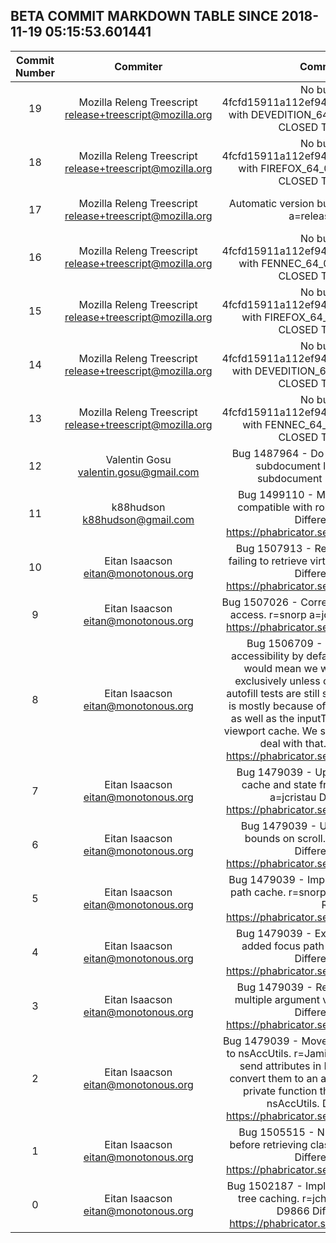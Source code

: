 ## BETA COMMIT MARKDOWN TABLE SINCE 2018-11-19 05:15:53.601441

| Commit Number | Commiter | Commit Message | Node | Date | 
|:---:|:----:|:----------------------------------:|:------:|:----:| 
|19|Mozilla Releng Treescript <release+treescript@mozilla.org>|No bug - Tagging 4fcfd15911a112ef9444082b78bfcc41ec974216 with DEVEDITION_64_0b12_RELEASE a=release CLOSED TREE DONTBUILD|9d89091fbd356fdcd83956c8424ae29d8cb9eb71|2018-11-23 18:38:13
|18|Mozilla Releng Treescript <release+treescript@mozilla.org>|No bug - Tagging 4fcfd15911a112ef9444082b78bfcc41ec974216 with FIREFOX_64_0b12_RELEASE a=release CLOSED TREE DONTBUILD|0b30fd875e249e6cf169592130e5dda8cce3c95a|2018-11-23 18:35:26
|17|Mozilla Releng Treescript <release+treescript@mozilla.org>|Automatic version bump CLOSED TREE NO BUG a=release DONTBUILD|c29f8e9a649e200b8f840d02319edaaabc61052d|2018-11-23 18:14:07
|16|Mozilla Releng Treescript <release+treescript@mozilla.org>|No bug - Tagging 4fcfd15911a112ef9444082b78bfcc41ec974216 with FENNEC_64_0b12_RELEASE a=release CLOSED TREE DONTBUILD|5b81432656d183da9891e2373f4598cb5a73d7d6|2018-11-23 18:14:04
|15|Mozilla Releng Treescript <release+treescript@mozilla.org>|No bug - Tagging 4fcfd15911a112ef9444082b78bfcc41ec974216 with FIREFOX_64_0b12_BUILD1 a=release CLOSED TREE DONTBUILD|47d907bdf745c4bcd28a5a448952088d1f01d9cd|2018-11-22 23:34:11
|14|Mozilla Releng Treescript <release+treescript@mozilla.org>|No bug - Tagging 4fcfd15911a112ef9444082b78bfcc41ec974216 with DEVEDITION_64_0b12_BUILD1 a=release CLOSED TREE DONTBUILD|85c6c4b5b57e822569516ddc08b98657fbd18971|2018-11-22 23:31:09
|13|Mozilla Releng Treescript <release+treescript@mozilla.org>|No bug - Tagging 4fcfd15911a112ef9444082b78bfcc41ec974216 with FENNEC_64_0b12_BUILD1 a=release CLOSED TREE DONTBUILD|f82b31d686f517b587fa723f5c79d00fcabadf89|2018-11-22 23:27:32
|12|Valentin Gosu <valentin.gosu@gmail.com>|Bug 1487964 - Do not report resource-timing subdocument loads triggered by that subdocument r=bzbarsky a=jcristau|4fcfd15911a112ef9444082b78bfcc41ec974216|2018-11-08 11:50:25
|11|k88hudson <k88hudson@gmail.com>|Bug 1499110 - Make CFR/ASR preferences compatible with roll-outs r=ursula a=jcristau  Differential Revision: https://phabricator.services.mozilla.com/D12475|b57a079eace7e45580c8dd8f8b9a55eb010cfda0|2018-11-21 21:57:03
|10|Eitan Isaacson <eitan@monotonous.org>|Bug 1507913 - Return root a11y node when failing to retrieve virtual child. r=snorp a=jcristau  Differential Revision: https://phabricator.services.mozilla.com/D12338|ca44d60ac671bd7fc98d5934dbddbe7678ad5fc7|2018-11-19 21:55:59
|9|Eitan Isaacson <eitan@monotonous.org>|Bug 1507026 - Correctly synchronize a11y cache access. r=snorp a=jcristau  Differential Revision: https://phabricator.services.mozilla.com/D11833|f2136db5d3c27224911b921392fd4bf4ead3cfae|2018-11-14 18:22:49
|8|Eitan Isaacson <eitan@monotonous.org>|Bug 1506709 - Disable Android full tree accessibility by default. r=snorp a=jcristau  This would mean we would be using the cache exclusively unless otherwise set. For now, the autofill tests are still set to use full tree a11y. This is mostly because of kinks in how the test starts, as well as the inputType that is not stored in the viewport cache. We should have a followup bug to deal with that.  Differential Revision: https://phabricator.services.mozilla.com/D11704|0e1dcae0fe36eea2d23042e1bf302b45c35f162a|2018-11-14 18:35:51
|7|Eitan Isaacson <eitan@monotonous.org>|Bug 1479039 - Update SessionAccessibility cache and state from events. r=snorp,yzen a=jcristau  Differential Revision: https://phabricator.services.mozilla.com/D11217|078a827710bf2041ece31cb273dee32ed0f75df0|2018-11-12 18:42:37
|6|Eitan Isaacson <eitan@monotonous.org>|Bug 1479039 - Update cached focus path bounds on scroll. r=snorp,yzen a=jcristau  Differential Revision: https://phabricator.services.mozilla.com/D11216|857f5b5b5777836285ff87a9f0a321aa19da3300|2018-11-12 18:42:03
|5|Eitan Isaacson <eitan@monotonous.org>|Bug 1479039 - Implement java portion of focus path cache. r=snorp,yzen a=jcristau  Differential Revision: https://phabricator.services.mozilla.com/D11215|44d90df54ca9c09561577f8ede75c24d78935337|2018-11-12 18:41:40
|4|Eitan Isaacson <eitan@monotonous.org>|Bug 1479039 - Extend BatchData struct and added focus path cache. r=yzen a=jcristau  Differential Revision: https://phabricator.services.mozilla.com/D11214|f5d4bc87f0fd88b769b19da3e843e404d877dbc3|2018-11-12 18:41:38
|3|Eitan Isaacson <eitan@monotonous.org>|Bug 1479039 - Refactor ToBundle to have a multiple argument version. r=Jamie a=jcristau  Differential Revision: https://phabricator.services.mozilla.com/D11213|e3c4ebd80791657a3ee5523b5a56aebe45936446|2018-11-12 18:41:33
|2|Eitan Isaacson <eitan@monotonous.org>|Bug 1479039 - Move PersistentPropertiesToArray to nsAccUtils. r=Jamie a=jcristau  In order to send send attributes in BatchData we will need to convert them to an array. Here we factor out the private function that does that and put it in nsAccUtils.  Differential Revision: https://phabricator.services.mozilla.com/D11211|2da43796c5bd9154f75673dc1ad64e2f0a5d5094|2018-11-12 18:41:31
|1|Eitan Isaacson <eitan@monotonous.org>|Bug 1505515 - Null check nodeInfo bundle before retrieving class name. r=snorp a=jcristau  Differential Revision: https://phabricator.services.mozilla.com/D11210|60b4eadd89fc24f010404fc3c542fa60b60e191a|2018-11-09 16:24:34
|0|Eitan Isaacson <eitan@monotonous.org>|Bug 1502187 - Implement Java part of viewport tree caching. r=jchen a=jcristau  Depends on D9866  Differential Revision: https://phabricator.services.mozilla.com/D9867|26a874969a1e6efe27fbdc617f791bfdf141730d|2018-11-06 00:35:35


